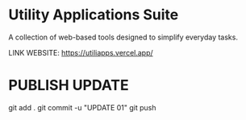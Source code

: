 # Utility Applications Suite

A collection of web-based tools designed to simplify everyday tasks.

LINK WEBSITE: https://utiliapps.vercel.app/

# PUBLISH UPDATE
git add .
git commit -u "UPDATE 01"
git push